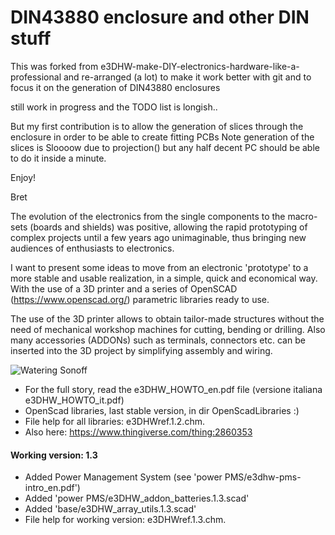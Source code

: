 # DIN43880 enclosure and other DIN stuff

This was forked from e3DHW-make-DIY-electronics-hardware-like-a-professional and re-arranged (a lot)
to make it work better with git and to focus it on the generation of DIN43880 enclosures

still work in progress and the TODO list is longish..

But my first contribution is to allow the generation of slices through the enclosure in order to be able to create fitting PCBs
Note generation of the slices is Sloooow due to projection() but any half decent PC should be able to do it inside a minute.

Enjoy!

Bret

The evolution of the electronics from the single components to the macro-sets (boards and shields)
was positive, allowing the rapid prototyping of complex projects until a few years ago
unimaginable, thus bringing new audiences of enthusiasts to electronics.

I want to present some ideas to move from an electronic 'prototype' to a more stable and usable
realization, in a simple, quick and economical way.
With the use of a 3D printer and a series of OpenSCAD (https://www.openscad.org/) parametric libraries ready to use.

The use of the 3D printer allows to obtain tailor-made structures without the need of mechanical
workshop machines for cutting, bending or drilling. Also many accessories (ADDONs) such as
terminals, connectors etc. can be inserted into the 3D project by simplifying assembly and wiring.

![Watering Sonoff](images/sonoff400.jpg  "Sonoff watering timer") 

- For the full story, read the e3DHW_HOWTO_en.pdf file (versione italiana e3DHW_HOWTO_it.pdf)
- OpenScad libraries, last stable version, in dir OpenScadLibraries :)
- File help for all libraries: e3DHWref.1.2.chm.
- Also here: https://www.thingiverse.com/thing:2860353

#### Working version: 1.3
 - Added Power Management System (see 'power PMS/e3dhw-pms-intro_en.pdf')
 - Added 'power PMS/e3DHW_addon_batteries.1.3.scad'
 - Added 'base/e3DHW_array_utils.1.3.scad'
 - File help for working version: e3DHWref.1.3.chm.
